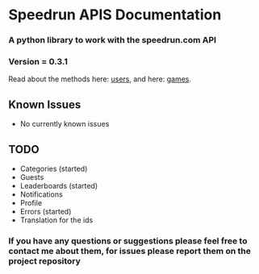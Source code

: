 Speedrun APIS Documentation
===
### A python library to work with the speedrun.com API
### Version = 0.3.1

Read about the methods here: [users](user.md), and here: [games](games.md).
## Known Issues
- No currently known issues

## TODO
- Categories (started)
- Guests
- Leaderboards (started)
- Notifications
- Profile
- Errors (started)
- Translation for the ids

### If you have any questions or suggestions please feel free to contact me about them, for issues please report them on the project repository